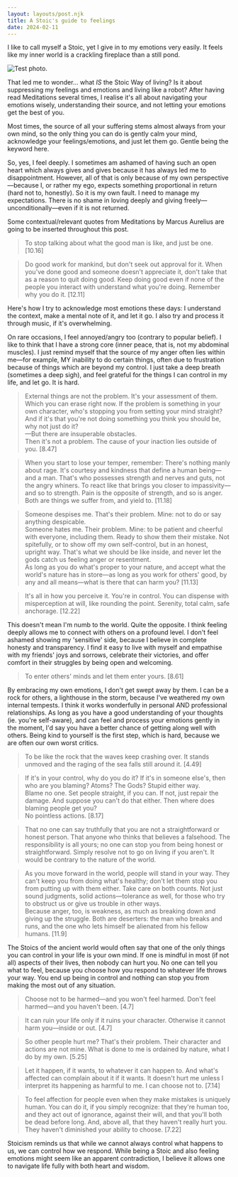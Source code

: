 ```yaml
---
layout: layouts/post.njk
title: A Stoic's guide to feelings
date: 2024-02-11
---
```

I like to call myself a Stoic, yet I give in to my emotions very easily. It feels like my inner world is a crackling fireplace than a still pond.

<img src="../../assets/artworks-URevw5bkiaFjzPtu-9Y3Qzw-t500x500.jpg" alt="Test photo."/>

That led me to wonder... what _IS_ the Stoic Way of living? Is it about suppressing my feelings and emotions and living like a robot? After having read Meditations several times, I realise it's all about navigating your emotions wisely, understanding their source, and not letting your emotions get the best of you. 

Most times, the source of all your suffering stems almost always from your own mind, so the only thing you can do is gently calm your mind, acknowledge your feelings/emotions, and just let them go. Gentle being the keyword here.

So, yes, I feel deeply. I sometimes am ashamed of having such an open heart which always gives and gives because it has always led me to disappointment. However, all of that is only because of my own perspective—because I, or rather my ego, expects something proportional in return (hard not to, honestly). So it is my own fault. I need to manage my expectations. There is no shame in loving deeply and giving freely—unconditionally—even if it is not returned.

Some contextual/relevant quotes from Meditations by Marcus Aurelius are going to be inserted throughout this post. 

> To stop talking about what the good man is like, and just be one.
[10.16]

> Do good work for mankind, but don't seek out approval for it. When you've done good and someone doesn't appreciate it, don't take that as a reason to quit doing good. Keep doing good even if none of the people you interact with understand what you're doing. Remember why you do it.
[12.11]

Here's how I try to acknowledge most emotions these days: I understand the context, make a mental note of it, and let it go. I also try and process it through music, if it's overwhelming.

On rare occasions, I feel annoyed/angry too (contrary to popular belief). I like to think that I have a strong core (inner peace, that is, not my abdominal muscles). I just remind myself that the source of my anger often lies within me—for example, MY inability to do certain things, often due to frustration because of things which are beyond my control. I just take a deep breath (sometimes a deep sigh), and feel grateful for the things I can control in my life, and let go. It is hard.

> External things are not the problem. It's your assessment of them. Which you can erase right now.
If the problem is something in your own character, who's stopping you from setting your mind straight?
And if it's that you're not doing something you think you should be, why not just do it?<br/>
—But there are insuperable obstacles.<br/>
Then it's not a problem. The cause of your inaction lies outside of you.
[8.47]

> When you start to lose your temper, remember: There's nothing manly about rage. It's courtesy and kindness that define a human being—and a man. That's who possesses strength and nerves and guts, not the angry whiners. To react like that brings you closer to impassivity—and so to strength. Pain is the opposite of strength, and so is anger. Both are things we suffer from, and yield to.
[11.18]

> Someone despises me.
That's their problem.
Mine: not to do or say anything despicable. <br/>
Someone hates me. Their problem.
Mine: to be patient and cheerful with everyone, including them. Ready to show them their mistake. Not spitefully, or to show off my own self-control, but in an honest, upright way. That's what we should be like inside, and never let the gods catch us feeling anger or resentment. <br/>
As long as you do what's proper to your nature, and accept what the world's nature has in store—as long as you work for others' good, by any and all means—what is there that can harm you?
[11.13]

> It's all in how you perceive it. You're in control. You can dispense with misperception at will, like rounding the point. Serenity, total calm, safe anchorage.
[12.22]

This doesn't mean I'm numb to the world. Quite the opposite. I think feeling deeply allows me to connect with others on a profound level. I don't feel ashamed showing my 'sensitive' side, because I believe in complete honesty and transparency. I find it easy to live with myself and empathise with my friends' joys and sorrows, celebrate their victories, and offer comfort in their struggles by being open and welcoming. 

> To enter others' minds and let them enter yours.
[8.61]

By embracing my own emotions, I don't get swept away by them. I can be a rock for others, a lighthouse in the storm, because I've weathered my own internal tempests. I think it works wonderfully in personal AND professional relationships. As long as you have a good understanding of your thoughts (ie. you're self-aware), and can feel and process your emotions gently in the moment, I'd say you have a better chance of getting along well with others. Being kind to yourself is the first step, which is hard, because we are often our own worst critics.

> To be like the rock that the waves keep crashing over. It stands unmoved and the raging of the sea falls still around it.
[4.49]

> If it's in your control, why do you do it? If it's in someone else's, then who are you blaming? Atoms? The Gods? Stupid either way. <br/>
Blame no one. Set people straight, if you can. If not, just repair the damage. And suppose you can't do that either. Then where does blaming people get you?<br/>
No pointless actions.
[8.17]

>That no one can say truthfully that you are not a straightforward or honest person. That anyone who thinks that believes a falsehood. The responsibility is all yours; no one can stop you from being honest or straightforward. Simply resolve not to go on living if you aren't. It would be contrary to the nature of the world.

> As you move forward in the world, people will stand in your way. They can't keep you from doing what's healthy; don't let them stop you from putting up with them either. Take care on both counts. Not just sound judgments, solid actions—tolerance as well, for those who try to obstruct us or give us trouble in other ways.<br/>
Because anger, too, is weakness, as much as breaking down and giving up the struggle. Both are deserters: the man who breaks and runs, and the one who lets himself be alienated from his fellow humans.
[11.9]

The Stoics of the ancient world would often say that one of the only things you can control in your life is your own mind. If one is mindful in most (if not all) aspects of their lives, then nobody can hurt you. No one can tell you what to feel, because you choose how you respond to whatever life throws your way. You end up being in control and nothing can stop you from making the most out of any situation. 

> Choose not to be harmed—and you won't feel harmed.
Don't feel harmed—and you haven't been.
[4.7]

> It can ruin your life only if it ruins your character. Otherwise it cannot harm you—inside or out.
[4.7]

> So other people hurt me? That's their problem. Their character and actions are not mine. What is done to me is ordained by nature, what I do by my own.
[5.25]

> Let it happen, if it wants, to whatever it can happen to. And what's affected can complain about it if it wants. It doesn't hurt me unless I interpret its happening as harmful to me. I can choose not to.
[7.14]

> To feel affection for people even when they make mistakes is uniquely human. You can do it, if you simply recognize: that they're human too, and they act out of ignorance, against their will, and that you'll both be dead before long. And, above all, that they haven't really hurt you. They haven't diminished your ability to choose.
[7.22]

Stoicism reminds us that while we cannot always control what happens to us, we can control how we respond. While being a Stoic and also feeling emotions might seem like an apparent contradiction, I believe it allows one to navigate life fully with both heart and wisdom.
